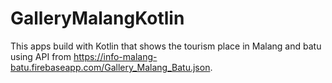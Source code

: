 # GalleryMalangKotlin
This apps build with Kotlin that shows the tourism place in Malang and batu using API from https://info-malang-batu.firebaseapp.com/Gallery_Malang_Batu.json.

